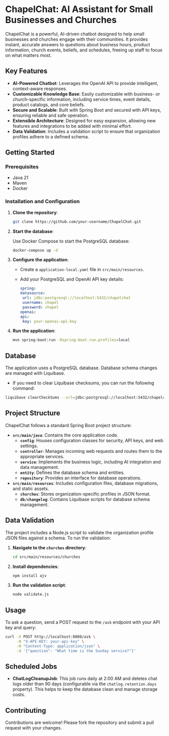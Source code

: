 # ChapelChat: AI Assistant for Small Businesses and Churches

ChapelChat is a powerful, AI-driven chatbot designed to help small businesses and churches engage with their communities. It provides instant, accurate answers to questions about business hours, product information, church events, beliefs, and schedules, freeing up staff to focus on what matters most.

## Key Features

- **AI-Powered Chatbot**: Leverages the OpenAI API to provide intelligent, context-aware responses.
- **Customizable Knowledge Base**: Easily customizable with business- or church-specific information, including service times, event details, product catalogs, and core beliefs.
- **Secure and Scalable**: Built with Spring Boot and secured with API keys, ensuring reliable and safe operation.
- **Extensible Architecture**: Designed for easy expansion, allowing new features and integrations to be added with minimal effort.
- **Data Validation**: Includes a validation script to ensure that organization profiles adhere to a defined schema.

## Getting Started

### Prerequisites

- Java 21
- Maven
- Docker

### Installation and Configuration

1. **Clone the repository**:

   ```bash
   git clone https://github.com/your-username/ChapelChat.git
   ```

2. **Start the database**:

   Use Docker Compose to start the PostgreSQL database:

   ```bash
   docker-compose up -d
   ```

3. **Configure the application**:

   - Create a `application-local.yaml` file in `src/main/resources`.
   - Add your PostgreSQL and OpenAI API key details:
   
        ```yaml
     spring:
       datasource:
         url: jdbc:postgresql://localhost:5432/chapelchat
         username: chapel
         password: chapel
     openai:
       api:
         key: your-openai-api-key
     ```

4. **Run the application**:

   ```bash
   mvn spring-boot:run -Dspring-boot.run.profiles=local
   ```

## Database

The application uses a PostgreSQL database. Database schema changes are managed with Liquibase.

- If you need to clear Liquibase checksums, you can run the following command:

```bash
liquibase clearCheckSums --url=jdbc:postgresql://localhost:5432/chapelchat --username=chapel --password=chapel
```

## Project Structure

ChapelChat follows a standard Spring Boot project structure:

- **`src/main/java`**: Contains the core application code.
  - **`config`**: Houses configuration classes for security, API keys, and web settings.
  - **`controller`**: Manages incoming web requests and routes them to the appropriate services.
  - **`service`**: Implements the business logic, including AI integration and data management.
  - **`entity`**: Defines the database schema and entities.
  - **`repository`**: Provides an interface for database operations.
- **`src/main/resources`**: Includes configuration files, database migrations, and static assets.
  - **`churches`**: Stores organization-specific profiles in JSON format.
  - **`db/changelog`**: Contains Liquibase scripts for database schema management.

## Data Validation

The project includes a Node.js script to validate the organization profile JSON files against a schema. To run the validation:

1. **Navigate to the `churches` directory**:

   ```bash
   cd src/main/resources/churches
   ```

2. **Install dependencies**:

   ```bash
   npm install ajv
   ```

3. **Run the validation script**:

   ```bash
   node validate.js
   ```

## Usage

To ask a question, send a POST request to the `/ask` endpoint with your API key and query:

```bash
curl -X POST http://localhost:8080/ask \
     -H "X-API-KEY: your-api-key" \
     -H "Content-Type: application/json" \
     -d '{"question": "What time is the Sunday service?"}'
```

## Scheduled Jobs

- **ChatLogCleanupJob**: This job runs daily at 2:00 AM and deletes chat logs older than 90 days (configurable via the `chatlog.retention.days` property). This helps to keep the database clean and manage storage costs.

## Contributing

Contributions are welcome! Please fork the repository and submit a pull request with your changes.

